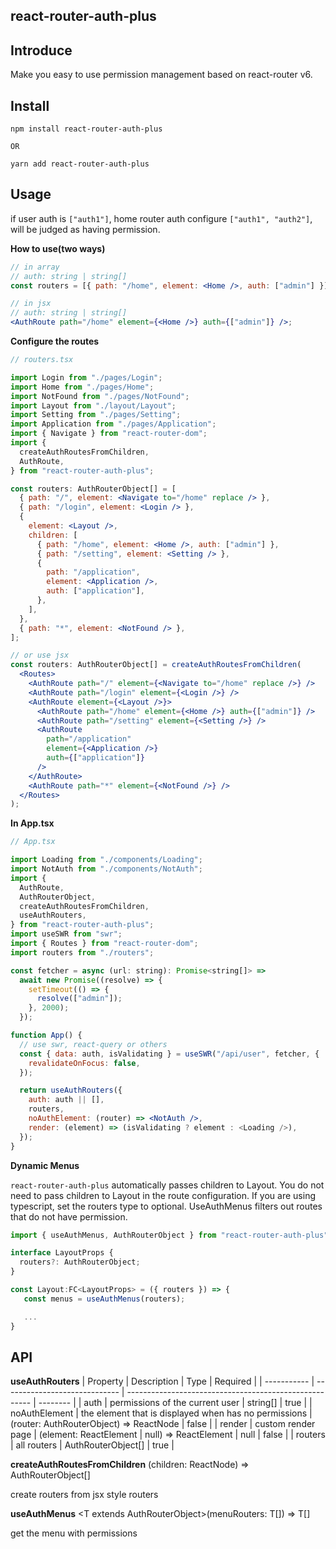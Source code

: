 ## react-router-auth-plus

## Introduce

Make you easy to use permission management based on react-router v6.

## Install

```shell
npm install react-router-auth-plus

OR

yarn add react-router-auth-plus
```

## Usage

if user auth is `["auth1"]`, home router auth configure `["auth1", "auth2"]`, will be judged as having permission.

**How to use(two ways)**

```jsx
// in array
// auth: string | string[]
const routers = [{ path: "/home", element: <Home />, auth: ["admin"] }];

// in jsx
// auth: string | string[]
<AuthRoute path="/home" element={<Home />} auth={["admin"]} />;
```

**Configure the routes**

```jsx
// routers.tsx

import Login from "./pages/Login";
import Home from "./pages/Home";
import NotFound from "./pages/NotFound";
import Layout from "./layout/Layout";
import Setting from "./pages/Setting";
import Application from "./pages/Application";
import { Navigate } from "react-router-dom";
import {
  createAuthRoutesFromChildren,
  AuthRoute,
} from "react-router-auth-plus";

const routers: AuthRouterObject[] = [
  { path: "/", element: <Navigate to="/home" replace /> },
  { path: "/login", element: <Login /> },
  {
    element: <Layout />,
    children: [
      { path: "/home", element: <Home />, auth: ["admin"] },
      { path: "/setting", element: <Setting /> },
      {
        path: "/application",
        element: <Application />,
        auth: ["application"],
      },
    ],
  },
  { path: "*", element: <NotFound /> },
];

// or use jsx
const routers: AuthRouterObject[] = createAuthRoutesFromChildren(
  <Routes>
    <AuthRoute path="/" element={<Navigate to="/home" replace />} />
    <AuthRoute path="/login" element={<Login />} />
    <AuthRoute element={<Layout />}>
      <AuthRoute path="/home" element={<Home />} auth={["admin"]} />
      <AuthRoute path="/setting" element={<Setting />} />
      <AuthRoute
        path="/application"
        element={<Application />}
        auth={["application"]}
      />
    </AuthRoute>
    <AuthRoute path="*" element={<NotFound />} />
  </Routes>
);
```

**In App.tsx**

```jsx
// App.tsx

import Loading from "./components/Loading";
import NotAuth from "./components/NotAuth";
import {
  AuthRoute,
  AuthRouterObject,
  createAuthRoutesFromChildren,
  useAuthRouters,
} from "react-router-auth-plus";
import useSWR from "swr";
import { Routes } from "react-router-dom";
import routers from "./routers";

const fetcher = async (url: string): Promise<string[]> =>
  await new Promise((resolve) => {
    setTimeout(() => {
      resolve(["admin"]);
    }, 2000);
  });

function App() {
  // use swr, react-query or others
  const { data: auth, isValidating } = useSWR("/api/user", fetcher, {
    revalidateOnFocus: false,
  });

  return useAuthRouters({
    auth: auth || [],
    routers,
    noAuthElement: (router) => <NotAuth />,
    render: (element) => (isValidating ? element : <Loading />),
  });
}
```

**Dynamic Menus**

`react-router-auth-plus` automatically passes children to Layout. You do not need to pass children to Layout in the route configuration. If you are using typescript, set the routers type to optional. UseAuthMenus filters out routes that do not have permission.

```jsx
import { useAuthMenus, AuthRouterObject } from "react-router-auth-plus";

interface LayoutProps {
  routers?: AuthRouterObject;
}

const Layout:FC<LayoutProps> = ({ routers }) => {
   const menus = useAuthMenus(routers);

   ...
}
```

## API

**useAuthRouters**
| Property | Description | Type | Required |
| ----------- | ----------------------------- | ------------------------------------------------------ | -------- |
| auth | permissions of the current user | string[] | true |
| noAuthElement | the element that is displayed when has no permissions | (router: AuthRouterObject) => ReactNode | false |
| render | custom render page | (element: ReactElement \| null) => ReactElement \| null | false |
| routers | all routers | AuthRouterObject[] | true |

**createAuthRoutesFromChildren** (children: ReactNode) => AuthRouterObject[]

create routers from jsx style routers

**useAuthMenus** \<T extends AuthRouterObject>(menuRouters: T[]) => T[]

get the menu with permissions
